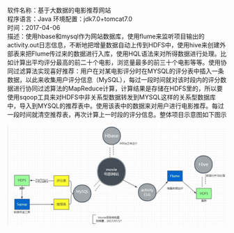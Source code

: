 软件名称：基于大数据的电影推荐网站   
程序语言：Java
环境配置：jdk7.0+tomcat7.0   
时间：2017-04-06   
描述：使用hbase和mysql作为网站数据库，使用flume来监听项目输出的activity.out日志信息，不断地把增量数据自动上传到HDFS中，使用hive来创建外部表来把Flume传过来的数据进行入库，使用HQL语法来对所得数据进行处理。比如计算出平均评分最高的前二十个电影，浏览量最多的前三十个电影等等。使用协同过滤算法实现喜好推荐：用户在对某电影评分时在MYSQL的评分表中插入一条数据，以此来收集用户评分信息（MySQL），每过一段时间就对该时段内的评分数据进行协同过滤算法的MapReduce计算，计算结果是存储在HDFS里的，所以要使用sqoop工具来对HDFS中非关系型数据转发到MYSQL这样的关系型数据库中，导入到MYSQL的推荐表中。使用该表中的数据来对用户进行电影推荐。每过一段时间就清空推荐表，再次计算上一时段的评分信息。整体项目示意图如下图示


![image](https://github.com/RockRex/Pictures/blob/master/note/movieWeb.png?raw=true)